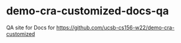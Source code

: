# demo-cra-customized-docs-qa

QA site for Docs for <https://github.com/ucsb-cs156-w22/demo-cra-customized>
